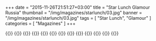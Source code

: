 +++
date = "2015-11-26T21:51:27+03:00"
title = "Star Lunch Glamour Russia"
thumbnail = "/img/magazines/starlunch/03.jpg"
banner = "/img/magazines/starlunch/03.jpg"
tags = [ "Star Lunch", "Glamour" ]
categories = [ "Magazines" ]
+++

{{<mkimage src="/img/magazines/starlunch/01.jpg">}}
{{<mkimage src="/img/magazines/starlunch/02.jpg">}}
{{<mkimage src="/img/magazines/starlunch/03.jpg">}}
{{<mkimage src="/img/magazines/starlunch/04.jpg">}}
{{<mkimage src="/img/magazines/starlunch/05.jpg">}}
{{<mkimage src="/img/magazines/starlunch/06.jpg">}}
{{<mkimage src="/img/magazines/starlunch/07.jpg">}}
{{<mkimage src="/img/magazines/starlunch/08.jpg">}}
{{<mkimage src="/img/magazines/starlunch/09.jpg">}}
{{<mkimage src="/img/magazines/starlunch/10.jpg">}}
{{<mkimage src="/img/magazines/starlunch/11.jpg">}}
{{<mkimage src="/img/magazines/starlunch/12.jpg">}}
{{<mkimage src="/img/magazines/starlunch/13.jpg">}}
